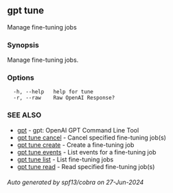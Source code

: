 ## gpt tune

Manage fine-tuning jobs

### Synopsis

Manage fine-tuning jobs.

### Options

```
  -h, --help   help for tune
  -r, --raw    Raw OpenAI Response?
```

### SEE ALSO

* [gpt](gpt.md)	 - gpt: OpenAI GPT Command Line Tool
* [gpt tune cancel](gpt_tune_cancel.md)	 - Cancel specified fine-tuning job(s)
* [gpt tune create](gpt_tune_create.md)	 - Create a fine-tuning job
* [gpt tune events](gpt_tune_events.md)	 - List events for a fine-tuning job
* [gpt tune list](gpt_tune_list.md)	 - List fine-tuning jobs
* [gpt tune read](gpt_tune_read.md)	 - Read specified fine-tuning job(s)

###### Auto generated by spf13/cobra on 27-Jun-2024
